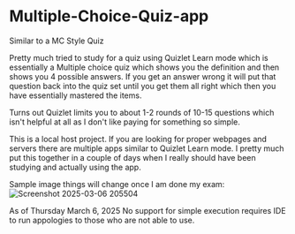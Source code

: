 # Multiple-Choice-Quiz-app
Similar to a MC Style Quiz 

Pretty much tried to study for a quiz using Quizlet Learn mode which is essentially a Multiple choice quiz which shows you the definition and then shows you 4 possible answers. If you get an answer wrong it will put that question back into the quiz set until you get them all right which then you have essentially mastered the items.

Turns out Quizlet limits you to about 1-2 rounds of 10-15 questions which isn't helpful at all as I don't like paying for something so simple. 

This is a local host project. If you are looking for proper webpages and servers there are multiple apps similar to Quizlet Learn mode. I pretty much put this together in a couple of days when I really should have been studying and actually using the app.



Sample image things will change once I am done my exam:
![Screenshot 2025-03-06 205504](https://github.com/user-attachments/assets/f5cf49f5-f651-4d3a-9ce6-11fa52c63d41)


As of Thursday March 6, 2025 No support for simple execution requires IDE to run appologies to those who are not able to use. 
